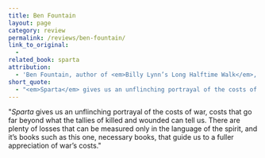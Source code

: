 ```yaml
---
title: Ben Fountain
layout: page
category: review
permalink: /reviews/ben-fountain/
link_to_original:
  - 
related_book: sparta
attribution:
  - 'Ben Fountain, author of <em>Billy Lynn’s Long Halftime Walk</em>, winner of the National Book Critics Circle Fiction Award'
short_quote:
  - "<em>Sparta</em> gives us an unflinching portrayal of the costs of war, costs that go far beyond what the tallies of killed and wounded can tell us. There are plenty of losses that can be measured only in the language of the spirit, and it’s books such as this one, necessary books, that guide us to a fuller appreciation of war’s costs."
---
```

 "<em>Sparta</em> gives us an unflinching portrayal of the costs of war, costs that go far beyond what the tallies of killed and wounded can tell us. There are plenty of losses that can be measured only in the language of the spirit, and it’s books such as this one, necessary books, that guide us to a fuller appreciation of war’s costs."


